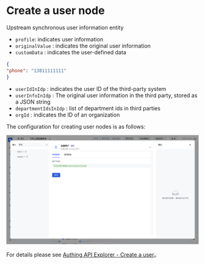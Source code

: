 # Create a user node

Upstream synchronous user information entity

- `profile`: indicates user information
- `originalValue` : indicates the original user information
- `customData` : indicates the user-defined data

```json
{
"phone": "13811111111"
}
```

- `userIdInIdp` : indicates the user ID of the third-party system
- `userInfoInIdp` : The original user information in the third party, stored as a JSON string
- `departmentIdsInIdp` : list of department ids in third parties
- `orgId` : indicates the ID of an organization

The configuration for creating user nodes is as follows:

![](../../static/JWfBb83OSoyihZxugmKc0fl9nhh.png)

For details please see [Authing API Explorer - Create a user](https://api-explorer.authing.cn/?tag=tag/%E7%AE%A1%E7%90%86%E7%94%A8%E6%88%B7/API%20%E5%88%97%E8%A1%A8/operation/UsersManagementController_createUser)。
